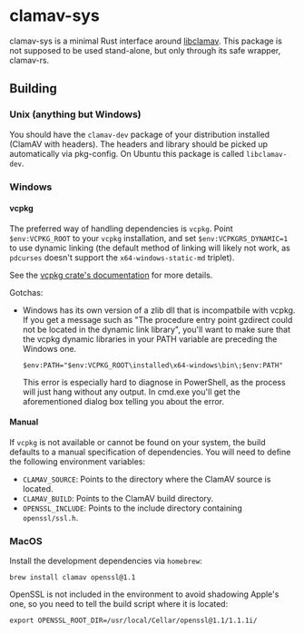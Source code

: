 # clamav-sys

clamav-sys is a minimal Rust interface around [libclamav](https://www.clamav.net).
This package is not supposed to be used stand-alone, but only through its safe wrapper,
clamav-rs.


## Building

### Unix (anything but Windows)
You should have the `clamav-dev` package of your distribution installed (ClamAV
with headers). The headers and library should be picked up automatically via
pkg-config.
On Ubuntu this package is called `libclamav-dev`.

### Windows
#### vcpkg
The preferred way of handling dependencies is `vcpkg`.
Point `$env:VCPKG_ROOT` to your `vcpkg` installation, and set
`$env:VCPKGRS_DYNAMIC=1` to use dynamic linking (the default method of linking will
likely not work, as `pdcurses` doesn't support the `x64-windows-static-md` triplet).

See the [vcpkg crate's documentation](https://docs.rs/vcpkg) for more details. 

Gotchas:
- Windows has its own version of a zlib dll that is incompatbile with vcpkg. If
  you get a message such as "The procedure entry point gzdirect could not be
  located in the dynamic link library", you'll want to make sure that the vcpkg
  dynamic libraries in your PATH variable are preceding the Windows one.
  ```
  $env:PATH="$env:VCPKG_ROOT\installed\x64-windows\bin\;$env:PATH"
  ```
  This error is especially hard to diagnose in PowerShell, as the process will
  just hang without any output. In cmd.exe you'll get the aforementioned dialog
  box telling you about the error.


#### Manual
If `vcpkg` is not available or cannot be found on your system, the build defaults
to a manual specification of dependencies.
You will need to define the following environment variables:
- `CLAMAV_SOURCE`: Points to the directory where the ClamAV source is located.
- `CLAMAV_BUILD`: Points to the ClamAV build directory.
- `OPENSSL_INCLUDE`: Points to the include directory containing `openssl/ssl.h`.

### MacOS
Install the development dependencies via `homebrew`:
```
brew install clamav openssl@1.1
```

OpenSSL is not included in the environment to avoid shadowing Apple's one, so
you need to tell the build script where it is located:
```
export OPENSSL_ROOT_DIR=/usr/local/Cellar/openssl@1.1/1.1.1i/
```
